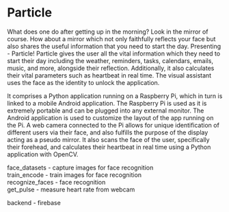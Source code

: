 # Particle

What does one do after getting up in the morning? Look in the mirror of course. How about a mirror which not only faithfully reflects your face but also shares the useful information that you need to start the day. Presenting  - Particle! Particle gives the user all the vital information which they need to start their day including the weather, reminders, tasks, calendars, emails, music, and more, alongside their reflection. Additionally, it also calculates their vital parameters such as heartbeat in real time. The visual assistant uses the face as the identity to unlock the application.

It comprises a Python application running on a Raspberry Pi, which in turn is linked to a mobile Android application. The Raspberry Pi is used as it is extremely portable and can be plugged into any external monitor. The Android application is used to customize the layout of the app running on the Pi. A web camera connected to the Pi allows for unique identification of different users via their face, and also fulfills the purpose of the display acting as a pseudo mirror. It also scans the face of the user, specifically their forehead, and calculates their heartbeat in real time using a Python application with OpenCV. 
  
  
face_datasets - capture images for face recognition  
train_encode - train images for face recognition  
recognize_faces - face recognition  
get_pulse - measure heart rate from webcam

backend - firebase

